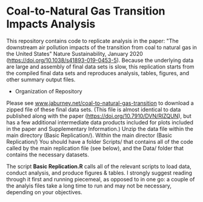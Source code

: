 # Coal-to-Natural Gas Transition Impacts Analysis

This repository contains code to replicate analysis in the paper: "The downstream air pollution impacts of the transition from coal to natural gas in the United States" Nature Sustainability, January 2020 (https://doi.org/10.1038/s41893-019-0453-5). Because the underlying data are large and assembly of final data sets is slow, this replication starts from the compiled final data sets and reproduces analysis, tables, figures, and other summary output files.

* Organization of Repository

Please see <href>www.jaburney.net/coal-to-natural-gas-transition</href> to download a zipped file of these final data sets. (This file is almost identical to data published along with the paper (https://doi.org/10.7910/DVN/RIZQUN), but has a few additional intermediate data products included for plots included in the paper and Supplementary Information.) Unzip the data file within the main directory (Basic Replication/). Within the main director (Basic Replication/) You should have a folder Scripts/ that contains all of the code called by the main replication file (see below), and the Data/ folder that contains the necessary datasets.

The script <b>Basic Replication.R</b> calls all of the relevant scripts to load data, conduct analysis, and produce figures & tables. I strongly suggest reading through it first and running piecemeal, as opposed to in one go: a couple of the analyis files take a long time to run and may not be necessary, depending on your objectives. 

